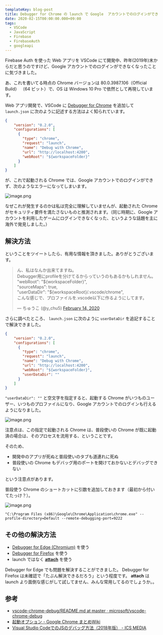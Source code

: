 ```yaml
---
templateKey: blog-post
title: Debugger for Chrome の launch で Google  アカウントでのログインができなくなった件
date: 2020-02-15T00:00:00.000+09:00
tags:
  - VSCode
  - JavaScript
  - Firebase
  - FirebaseAuth
  - googleapi
---
```

Firebase Auth を使った Web アプリを VSCode にて開発中、昨年(2019年)末からだと思うのですけど、Google アカウントでのログインができなくなったことに気づきました。
<!--more-->

あ、これを書いてる時点の Chrome バージョンは 80.0.3987.106（Official Build） （64 ビット）で、OS は Windows 10 Pro で依然として再現しています。

Web アプリ開発で、VSCode に [Debugger for Chrome](https://marketplace.visualstudio.com/items?itemName=msjsdiag.debugger-for-chrome) を追加して  ``launch.json`` に次のように記述する方法はよく知られています。

```json
{
    "version": "0.2.0",
    "configurations": [
      {
        "type": "chrome",
        "request": "launch",
        "name": "Debug with Chrome",
        "url": "http://localhost:4200",
        "webRoot": "${workspaceFolder}"
      }
    ]
}
```

が、これで起動される Chrome では、Google アカウントでのログインができず、次のようなエラーになってしまいます。

![image.png](https://qiita-image-store.s3.ap-northeast-1.amazonaws.com/0/8227/0a705bb3-7981-a565-37e4-5ddc7b0d1b0c.png)

なぜこれが発生するのかは私は完全に理解していませんが、起動された Chrome がセキュリティ要件を満たさないものと推測されます。（同じ時期に、Google アカウントを利用したゲームにログインできなくなった、というような話題を主に海外で発見しました。）

## 解決方法

ということをツイートしたら、有用な情報を頂きました。ありがとうございます。

<blockquote class="twitter-tweet"><p lang="ja" dir="ltr">ん、私はなんか出来てますね。<br>Debugger用にprofileを分けてるからっていうのもあるかもしれません。<br>&quot;webRoot&quot;: &quot;${workspaceFolder}&quot;,<br>&quot;sourceMaps&quot;: true,<br>&quot;userDataDir&quot;: &quot;${workspaceRoot}/.vscode/chrome&quot;,<br>こんな感じで、プロファイルを.vscode以下に作るようにしてます。</p>&mdash; ちゅうこ (@y_chu5) <a href="https://twitter.com/y_chu5/status/1228329982021095427?ref_src=twsrc%5Etfw">February 14, 2020</a></blockquote> <script async src="https://platform.twitter.com/widgets.js" charset="utf-8"></script>

さらに調べたところ、  ``launch.json`` に次のように ``userDataDir`` を追記することで解決できました。

```json
{
    "version": "0.2.0",
    "configurations": [
      {
        "type": "chrome",
        "request": "launch",
        "name": "Debug with Chrome",
        "url": "http://localhost:4200",
        "webRoot": "${workspaceFolder}",
        "userDataDir": "" 
      }
    ]
}
```

``"userDataDir": ""`` と空文字を指定すると、起動する Chrome がいつものユーザー、いつものプロファイルになり、Google アカウントでのログインも行えるようになりました。

![image.png](https://qiita-image-store.s3.ap-northeast-1.amazonaws.com/0/8227/e0a3c886-482d-0577-5209-00892e5d4746.png)

注意点は、この指定で起動される Chrome は、普段使いの Chrome が既に起動済の場合は、そのプロセスを流用する、ということです。

そのため、

* 開発中のアプリが死ぬと普段使いのタブも道連れに死ぬ
* 普段使いの Chrome もデバッグ用のポートを開けておかないとデバッグできない

という注意点があります。

普段使う Chrome のショートカットに引数を追加しておきます（最初から付いてたっけ？）。

![image.png](https://qiita-image-store.s3.ap-northeast-1.amazonaws.com/0/8227/8ee7f851-730b-e6d6-a792-7e35792891fc.png)

```
"C:\Program Files (x86)\Google\Chrome\Application\chrome.exe" --profile-directory=Default --remote-debugging-port=9222
```

## その他の解決方法

* [Debugger for Edge (Chromium)](https://docs.microsoft.com/ja-jp/microsoft-edge/visual-studio-code/debugger-for-edge) を使う
* [Debugger for Firefox](https://marketplace.visualstudio.com/items?itemName=firefox-devtools.vscode-firefox-debug) を使う
* launch ではなく [**attach**](https://github.com/Microsoft/vscode-chrome-debug#attach) を使う

Debugger for Edge でも問題を解決することができました。
Debugger for Firefox は未確認で「たぶん解決できるだろう」という程度です。
**attach** は launch より面倒な感じがして試してません、みんな常用してるのでしょうか。。

## 参考

* [vscode-chrome-debug/README.md at master · microsoft/vscode-chrome-debug](https://github.com/microsoft/vscode-chrome-debug/blob/master/README.md)
* [起動オプション - Google Chrome まとめWiki](http://chrome.half-moon.org/43.htm)
* [Visual Studio CodeでのJSのデバッグ方法（2018年版） - ICS MEDIA](https://ics.media/entry/11356/)

